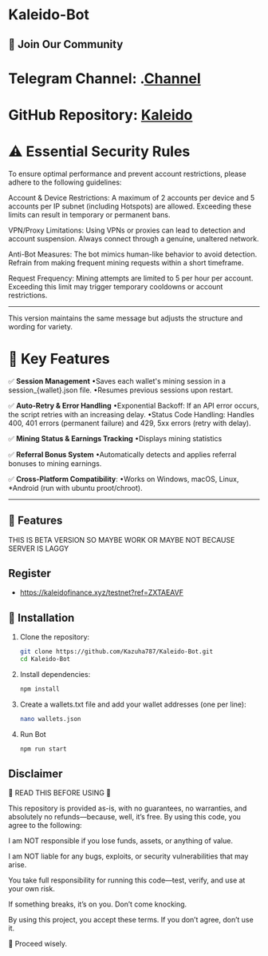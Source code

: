 # Kaleido-Bot
## 📢 Join Our Community

# Telegram Channel: .[Channel](https://t.me/Offical_Im_kazuha)
# GitHub Repository: [Kaleido](https://github.com/Kazuha787/Kaleido-Bot.git)
# ⚠️ Essential Security Rules #

To ensure optimal performance and prevent account restrictions, please adhere to the following guidelines:

Account & Device Restrictions: A maximum of 2 accounts per device and 5 accounts per IP subnet (including Hotspots) are allowed. Exceeding these limits can result in temporary or permanent bans.

VPN/Proxy Limitations: Using VPNs or proxies can lead to detection and account suspension. Always connect through a genuine, unaltered network.

Anti-Bot Measures: The bot mimics human-like behavior to avoid detection. Refrain from making frequent mining requests within a short timeframe.

Request Frequency: Mining attempts are limited to 5 per hour per account. Exceeding this limit may trigger temporary cooldowns or account restrictions.



---

This version maintains the same message but adjusts the structure and wording for variety.

# 📌 Key Features
✅ **Session Management**
•Saves each wallet's mining session in a session_{wallet}.json file.
•Resumes previous sessions upon restart.

✅ **Auto-Retry & Error Handling**
•Exponential Backoff: If an API error occurs, the script retries with an increasing delay.
•Status Code Handling: Handles 400, 401 errors (permanent failure) and 429, 5xx errors (retry with delay).

✅ **Mining Status & Earnings Tracking**
•Displays mining statistics

✅ **Referral Bonus System**
•Automatically detects and applies referral bonuses to mining earnings.

✅ **Cross-Platform Compatibility**:
•Works on Windows, macOS, Linux, *Android (run with ubuntu proot/chroot).

---
## 🌟 Features
THIS IS BETA VERSION SO MAYBE WORK OR MAYBE NOT BECAUSE SERVER IS LAGGY

## Register
- https://kaleidofinance.xyz/testnet?ref=ZXTAEAVF


## 🚀 Installation

1. Clone the repository:
   ```bash
   git clone https://github.com/Kazuha787/Kaleido-Bot.git
   cd Kaleido-Bot
   ```
2. Install dependencies:
   ```bash
   npm install
   ```
3. Create a wallets.txt file and add your wallet addresses (one per line):
   ```bash
   nano wallets.json
   ```
4. Run Bot
   ```bash
   npm run start
   ```

## Disclaimer

🚨 READ THIS BEFORE USING 🚨

This repository is provided as-is, with no guarantees, no warranties, and absolutely no refunds—because, well, it’s free. By using this code, you agree to the following:

I am NOT responsible if you lose funds, assets, or anything of value.

I am NOT liable for any bugs, exploits, or security vulnerabilities that may arise.

You take full responsibility for running this code—test, verify, and use at your own risk.

If something breaks, it’s on you. Don’t come knocking.


By using this project, you accept these terms. If you don’t agree, don’t use it.

🚀 Proceed wisely.
